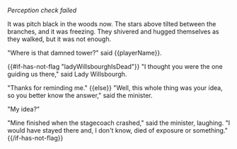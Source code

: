 _Perception check failed_

It was pitch black in the woods now. The stars above tilted between the branches, and it was freezing. They shivered and hugged themselves as they walked, but it was not enough.

"Where is that damned tower?" said {{playerName}}.

{{#if-has-not-flag "ladyWillsbourghIsDead"}}
"I thought you were the one guiding us there," said Lady Willsbourgh.

"Thanks for reminding me."
{{else}}
"Well, this whole thing was your idea, so you better know the answer," said the minister.

"My idea?"

"Mine finished when the stagecoach crashed," said the minister, laughing. "I would have stayed there and, I don't know, died of exposure or something."
{{/if-has-not-flag}}
